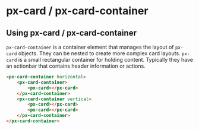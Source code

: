 px-card / px-card-container
============

## Using px-card / px-card-container

`px-card-container` is a container element that manages the layout of `px-card` objects. They can be nested to create more complex card layouts. 
`px-card` is a small rectangular container for holding content. Typically they have an actionbar that contains header information or actions.

```html
<px-card-container horizontal>
	<px-card-container>
		<px-card></px-card>
	</px-card-container>
	<px-card-container vertical>
		<px-card></px-card>
		<px-card></px-card>
	</px-card-container>
</px-card-container>
```

